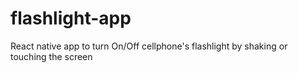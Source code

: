 # flashlight-app
React native app to turn On/Off cellphone's flashlight by shaking or touching the screen
